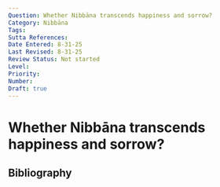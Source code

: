 ```yaml
---
Question: Whether Nibbāna transcends happiness and sorrow?
Category: Nibbāna
Tags: 
Sutta References: 
Date Entered: 8-31-25
Last Revised: 8-31-25
Review Status: Not started
Level: 
Priority: 
Number: 
Draft: true
---
```


# Whether Nibbāna transcends happiness and sorrow?

## Bibliography

<!-- 

Notes:



 -->